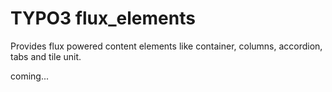 # TYPO3 flux_elements

Provides flux powered content elements like container, columns, accordion, tabs and tile unit.

coming...
